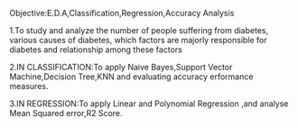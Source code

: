 Objective:E.D.A,Classification,Regression,Accuracy Analysis

1.To study and analyze the number of people suffering from diabetes, various causes of diabetes, which factors are majorly responsible for diabetes and relationship among these factors

2.IN CLASSIFICATION:To apply Naive Bayes,Support Vector Machine,Decision Tree,KNN and evaluating accuracy erformance measures.

3.IN REGRESSION:To apply Linear and Polynomial Regression ,and analyse Mean Squared error,R2 Score.
